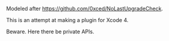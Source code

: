 Modeled after https://github.com/0xced/NoLastUpgradeCheck.

This is an attempt at making a plugin for Xcode 4.

Beware. Here there be private APIs.